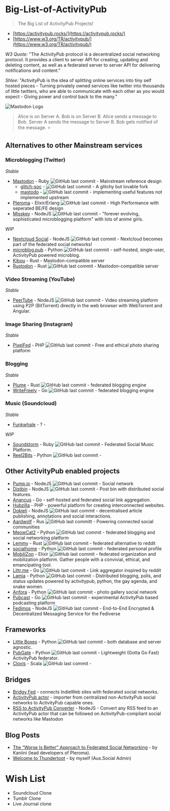 # Big-List-of-ActivityPub
> The Big List of ActivityPub Projects!

* [https://activitypub.rocks/](https://activitypub.rocks/)
* [https://www.w3.org/TR/activitypub/](https://www.w3.org/TR/activitypub/)

*W3 Quote:* "The ActivityPub protocol is a decentralized social networking protocol. It provides a client to server API for creating, updating and deleting content, as well as a federated server to server API for delivering notifications and content."

*Shlee:* "ActivityPub is the idea of splitting online services into tiny self hosted pieces - Turning privately owned services like twitter into thousands of little twitters, who are able to communicate with each other as you would expect - Giving power and control back to the many."

![Mastodon Logo](https://camo.githubusercontent.com/24f50a04efd1bc2b6893a9fe65387aef918d7b93/68747470733a2f2f626c6f672e6a6f696e6d6173746f646f6e2e6f72672f323031382f30362f7768792d61637469766974797075622d69732d7468652d6675747572652f657a6769662d322d363066316230303430332e676966)
> Alice is on Server A. Bob is on Server B. Alice sends a message to Bob. Server A sends the message to Server B. Bob gets notified of the message. :star:


## Alternatives to other Mainstream services

### Microblogging (Twitter)
_Stable_
* [Mastodon](https://github.com/tootsuite/mastodon) - Ruby ![GitHub last commit](https://img.shields.io/github/last-commit/tootsuite/mastodon.svg?style=plastic) - Mainstream reference design 
  * [glitch-soc](https://github.com/glitch-soc/mastodon/) - ![GitHub last commit](https://img.shields.io/github/last-commit/glitch-soc/mastodon.svg?style=plastic) - A glitchy but lovable fork 
  * [mastodo](https://github.com/gled-rs/mastodo) - ![GitHub last commit](https://img.shields.io/github/last-commit/gled-rs/mastodo.svg?style=plastic) - implementing useful features not implemented upstream 
* [Pleroma](https://pleroma.social/) - Elixir/Erlang ![GitHub last commit](https://img.shields.io/github/last-commit/lambadalambda/pleroma.svg?style=plastic) - High Performance with seperated BE/FE design 
* [Misskey](https://github.com/syuilo/misskey) - NodeJS ![GitHub last commit](https://img.shields.io/github/last-commit/syuilo/misskey.svg?style=plastic) - "forever evolving, sophisticated microblogging platform" with lots of anime girls. 

_WIP_
* [Nextcloud Social](https://github.com/nextcloud/social) - NodeJS ![GitHub last commit](https://img.shields.io/github/last-commit/nextcloud/social.svg?style=plastic) - Nextcloud becomes part of the federated social networks!
* [microblog.pub](https://github.com/tsileo/microblog.pub) - Python ![GitHub last commit](https://img.shields.io/github/last-commit/tsileo/microblog.pub.svg?style=plastic) - self-hosted, single-user, ActivityPub powered microblog.
* [Kibou](https://git.cybre.club/kibouproject/kibou) - Rust - Mastodon-compatible server
* [Rustodon](https://github.com/rustodon/rustodon) - Rust ![GitHub last commit](https://img.shields.io/github/last-commit/rustodon/rustodon.svg?style=plastic) - Mastodon-compatible server

### Video Streaming (YouTube)
_Stable_
* [PeerTube](https://github.com/Chocobozzz/PeerTube) - NodeJS ![GitHub last commit](https://img.shields.io/github/last-commit/Chocobozzz/PeerTube.svg?style=plastic) - Video streaming platform using P2P (BitTorrent) directly in the web browser with WebTorrent and Angular.

### Image Sharing (Instagram)
_Stable_
* [PixelFed](https://github.com/pixelfed/pixelfed) - PHP ![GitHub last commit](https://img.shields.io/github/last-commit/pixelfed/pixelfed.svg?style=plastic) -  Free and ethical photo sharing platform

### Blogging
_Stable_
* [Plume](https://github.com/Plume-org/Plume) - Rust ![GitHub last commit](https://img.shields.io/github/last-commit/Plume-org/Plume.svg?style=plastic) -  federated blogging engine
* [WriteFreely](https://github.com/writeas/writefreely) - Go ![GitHub last commit](https://img.shields.io/github/last-commit/writeas/writefreely.svg?style=plastic) - federated blogging engine

### Music (Soundcloud)
_Stable_
* [Funkwhale](https://dev.funkwhale.audio/funkwhale/funkwhale) - ? -

_WIP_
* [Soundstorm](https://github.com/weathermen/soundstorm) - Ruby ![GitHub last commit](https://img.shields.io/github/last-commit/weathermen/soundstorm.svg?style=plastic) - Federated Social Music Platform.
* [Reel2Bits](https://github.com/rhaamo/reel2bits) - Python ![GitHub last commit](https://img.shields.io/github/last-commit/rhaamo/reel2bits.svg?style=plastic) -

## Other ActivityPub enabled projects
* [Pump.io](https://github.com/pump-io/pump.io) - NodeJS ![GitHub last commit](https://img.shields.io/github/last-commit/pump-io/pump.io.svg?style=plastic) - Social network
* [Distbin](https://github.com/gobengo/distbin) - NodeJS ![GitHub last commit](https://img.shields.io/github/last-commit/gobengo/distbin.svg?style=plastic) - Post bin with distributed social features.
* [Anancus](https://gitlab.com/tuxether/anancus) - Go - self-hosted and federated social link aggregation.
* [Hubzilla](https://framagit.org/hubzilla/core) - PHP - powerful platform for creating interconnected websites.
* [Dokieli](https://github.com/linkeddata/dokieli) - NodeJS ![GitHub last commit](https://img.shields.io/github/last-commit/linkeddata/dokieli.svg?style=plastic) - decentralised article publishing, annotations and social interactions.
* [Aardwolf](https://github.com/Aardwolf-Social/aardwolf) - Rus ![GitHub last commit](https://img.shields.io/github/last-commit/Aardwolf-Social/aardwolf.svg?style=plastic)t - Powering connected social communities
* [MeowCat2](https://github.com/cabalamat/meowcat2) - Python ![GitHub last commit](https://img.shields.io/github/last-commit/cabalamat/meowcat2.svg?style=plastic) - federated blogging and social networking platform
* [Lemmy](https://github.com/dessalines/lemmy) - Rust ![GitHub last commit](https://img.shields.io/github/last-commit/dessalines/lemmy.svg?style=plastic) - federated alternative to reddit
* [socialhome](https://github.com/jaywink/socialhome) - Python ![GitHub last commit](https://img.shields.io/github/last-commit/jaywink/socialhome.svg?style=plastic) - federated personal profile
* [MobiliZon](https://github.com/framasoft/mobilizon) - Elixir ![GitHub last commit](https://img.shields.io/github/last-commit/framasoft/mobilizon.svg?style=plastic) - federated organization and mobilization platform. Gather people with a convivial, ethical, and emancipating tool.
* [Littr.me](https://github.com/mariusor/littr.go) - Go ![GitHub last commit](https://img.shields.io/github/last-commit/mariusor/littr.go.svg?style=plastic) - Link aggregator inspired by reddit
* [Lamia](https://github.com/Scarly-Cat/lamia) - Python ![GitHub last commit](https://img.shields.io/github/last-commit/Scarly-Cat/lamia.svg?style=plastic) - Distributed blogging, polls, and status updates powered by activitypub, python, the gay agenda, and snake women. 
* [Anfora](https://github.com/anforaProject/anfora) - Python ![GitHub last commit](https://img.shields.io/github/last-commit/anforaProject/anfora.svg?style=plastic) - photo gallery social network
* [Pubcast](https://github.com/pubcast/pubcast) - Go ![GitHub last commit](https://img.shields.io/github/last-commit/pubcast/pubcast.svg?style=plastic) - experimental ActivityPub based podcasting platform
* [Fedimos](https://github.com/fedimos/server) - NodeJS ![GitHub last commit](https://img.shields.io/github/last-commit/fedimos/server.svg?style=plastic) - End-to-End Encrypted & Decentralized Messaging Service for the Fediverse 

## Frameworks
* [Little Boxes](https://github.com/tsileo/little-boxes) -  Python ![GitHub last commit](https://img.shields.io/github/last-commit/tsileo/little-boxes.svg?style=plastic) - both database and server agnostic.
* [PubGate](https://github.com/autogestion/pubgate) - Python ![GitHub last commit](https://img.shields.io/github/last-commit/autogestion/pubgate.svg?style=plastic) - Lightweight (Gotta Go Fast) ActivityPub federator.
* [Clovis](https://github.com/WellFactored/clovis) - Scala ![GitHub last commit](https://img.shields.io/github/last-commit/WellFactored/clovis.svg?style=plastic) - 

## Bridges
* [Bridgy Fed](https://fed.brid.gy/) - connects IndieWeb sites with federated social networks.
* [ActivityPub actor](https://activitypub.actor/) - importer from centralized non-ActivityPub social networks to ActivityPub capable ones.
* [RSS to ActivityPub Converter](https://github.com/dariusk/rss-to-activitypub) - NodeJS - Convert any RSS feed to an ActivityPub actor that can be followed on ActivityPub-compliant social networks like Mastodon

## Blog Posts
* [The “Worse Is Better” Approach to Federated Social Networking](https://blog.dereferenced.org/activitypub-the-worse-is-better-approach-to-federated-social-networking) - by Kaniini (lead developers of Pleroma).
* [Welcome to Thundertoot](https://medium.com/@mrshlee/aus-social-welcome-to-thundertoot-59d881ad573) - by myself (Aus.Social Admin)

# Wish List

* Soundcloud Clone
* Tumblr Clone
* Live Journal clone
